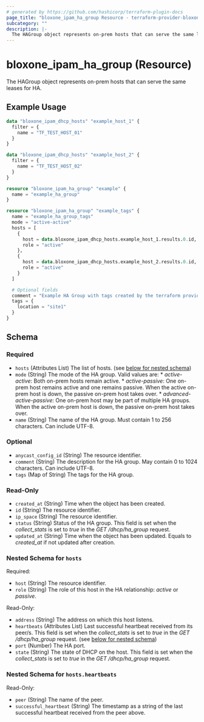 ```yaml
---
# generated by https://github.com/hashicorp/terraform-plugin-docs
page_title: "bloxone_ipam_ha_group Resource - terraform-provider-bloxone"
subcategory: ""
description: |-
  The HAGroup object represents on-prem hosts that can serve the same leases for HA.
---
```


# bloxone_ipam_ha_group (Resource)

The HAGroup object represents on-prem hosts that can serve the same leases for HA.

## Example Usage

```terraform
data "bloxone_ipam_dhcp_hosts" "example_host_1" {
  filter = {
    name = "TF_TEST_HOST_01"
  }
}

data "bloxone_ipam_dhcp_hosts" "example_host_2" {
  filter = {
    name = "TF_TEST_HOST_02"
  }
}

resource "bloxone_ipam_ha_group" "example" {
  name = "example_ha_group"
}

resource "bloxone_ipam_ha_group" "example_tags" {
  name = "example_ha_group_tags"
  mode = "active-active"
  hosts = [
    {
      host = data.bloxone_ipam_dhcp_hosts.example_host_1.results.0.id,
      role = "active"
    },
    {
      host = data.bloxone_ipam_dhcp_hosts.example_host_2.results.0.id,
      role = "active"
    }
  ]

  # Optional fields
  comment = "Example HA Group with tags created by the terraform provider"
  tags = {
    location = "site1"
  }
}
```

<!-- schema generated by tfplugindocs -->
## Schema

### Required

- `hosts` (Attributes List) The list of hosts. (see [below for nested schema](#nestedatt--hosts))
- `mode` (String) The mode of the HA group.  Valid values are: * _active-active_: Both on-prem hosts remain active. * _active-passive_: One on-prem host remains active and one remains passive. When the active on-prem host is down, the passive on-prem host takes over. * _advanced-active-passive_: One on-prem host may be part of multiple HA groups. When the active on-prem host is down, the passive on-prem host takes over.
- `name` (String) The name of the HA group. Must contain 1 to 256 characters. Can include UTF-8.

### Optional

- `anycast_config_id` (String) The resource identifier.
- `comment` (String) The description for the HA group. May contain 0 to 1024 characters. Can include UTF-8.
- `tags` (Map of String) The tags for the HA group.

### Read-Only

- `created_at` (String) Time when the object has been created.
- `id` (String) The resource identifier.
- `ip_space` (String) The resource identifier.
- `status` (String) Status of the HA group. This field is set when the _collect_stats_ is set to _true_ in the _GET_ _/dhcp/ha_group_ request.
- `updated_at` (String) Time when the object has been updated. Equals to _created_at_ if not updated after creation.

<a id="nestedatt--hosts"></a>
### Nested Schema for `hosts`

Required:

- `host` (String) The resource identifier.
- `role` (String) The role of this host in the HA relationship: _active_ or _passive_.

Read-Only:

- `address` (String) The address on which this host listens.
- `heartbeats` (Attributes List) Last successful heartbeat received from its peer/s. This field is set when the _collect_stats_ is set to _true_ in the _GET_ _/dhcp/ha_group_ request. (see [below for nested schema](#nestedatt--hosts--heartbeats))
- `port` (Number) The HA port.
- `state` (String) The state of DHCP on the host. This field is set when the _collect_stats_ is set to _true_ in the _GET_ _/dhcp/ha_group_ request.

<a id="nestedatt--hosts--heartbeats"></a>
### Nested Schema for `hosts.heartbeats`

Read-Only:

- `peer` (String) The name of the peer.
- `successful_heartbeat` (String) The timestamp as a string of the last successful heartbeat received from the peer above.
